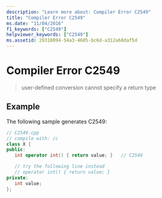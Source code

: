 ```yaml
---
description: "Learn more about: Compiler Error C2549"
title: "Compiler Error C2549"
ms.date: "11/04/2016"
f1_keywords: ["C2549"]
helpviewer_keywords: ["C2549"]
ms.assetid: 29310094-54a3-4605-bc6d-a312a68daf5d
---
```

# Compiler Error C2549

> user-defined conversion cannot specify a return type

## Example

The following sample generates C2549:

```cpp
// C2549.cpp
// compile with: /c
class X {
public:
   int operator int() { return value; }   // C2549

   // try the following line instead
   // operator int() { return value; }
private:
   int value;
};
```
